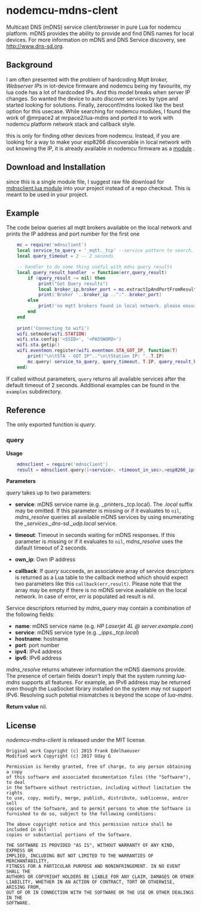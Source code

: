 # nodemcu-mdns-clent 

Multicast DNS (mDNS) service client/browser in pure Lua for nodemcu platform. mDNS provides the ability to provide and find DNS names for local devices. For more information on mDNS and DNS Service discovery, see <http://www.dns-sd.org>.

## Background 

I am often presented with the problem of hardcoding _Mqtt broker, Webserver IPs_ in iot-device firmware and nodemcu being my favourite, my lua code has a lot of hardcoded IPs. And this model breaks when server IP changes. So wanted the device to auto discover services by type and started looking for solutions. Finally, zeroconf/mdns looked like the best option for this usecase. While searching for nodemcu modules, I found the work of @mrpace2 at mrpace2/lua-mdns and ported it to work with nodemcu platform network stack and callback style. 

this is only for finding other devices from nodemcu. Instead, if you are looking for a way to make your esp8266 discoverable in local network with out knowing the IP, it is already available in nodemcu firmware as a [module](https://nodemcu.readthedocs.io/en/master/en/modules/mdns/) .  

## Download and Installation

since this is a single module file, I suggest raw file download for [mdnsclient.lua module]( mdnsclient.lua?raw=true ) into your project instead of a repo checkout. This is meant to be used in your project.

## Example 

The code below queries all mqtt brokers available on the local network and prints the IP address and port number for the first one

```lua
    mc = require('mdnsclient')
    local service_to_query = '_mqtt._tcp' --service pattern to search. this is for mqtt brokers
    local query_timeout = 2 -- 2 seconds

    -- handler to do some thing useful with mdns query results
    local query_result_handler  = function(err,query_result)
        if (query_result ~= nil) then
            print("Got Query results")
            local broker_ip,broker_port = mc.extractIpAndPortFromResults(res,1)
            print('Broker '..broker_ip ..":"..broker_port)
        else
            print('no mqtt brokers found in local network. please ensure that they are running and advertising on mdns')
        end
    end
    
    print('Connecting to wifi')
    wifi.setmode(wifi.STATION)
    wifi.sta.config('<SSID>', '<PASSWORD>')
    wifi.sta.getip()
    wifi.eventmon.register(wifi.eventmon.STA_GOT_IP, function(T)
        print("\n\tSTA - GOT IP".."\n\tStation IP: "..T.IP)
        mc.query( service_to_query, query_timeout, T.IP, query_result_handler)
    end)
```
If called without parameters, `query` returns all available services after the default timeout of 2 seconds. Additional examples can be found in the `examples` subdirectory.


## Reference

The only exported function is _query_.

### query

**Usage**
```lua
    mdnsclient = require('mdnsclient')
    result = mdnsclient.query([<service>, <timeout_in_sec>,<esp8266_ip>,<callback>])
```

**Parameters**

_query_ takes up to two parameters:

* **service**: mDNS service name (e.g. \_printers.\_tcp.local). The _.local_ suffix may be omitted. If this parameter is missing or if it evaluates to `nil`, _mdns\_resolve_ queries all available mDNS services by using enumerating the *\_services.\_dns-sd.\_udp.local* service.

* **timeout**: Timeout in seconds waiting for mDNS responses. If this parameter is missing or if it evaluates to `nil`, _mdns\_resolve_ uses the dafault timeout of 2 seconds.

* **own_ip**: Own IP address

* **callback**: If _query_ succeeds, an associateve array of service descriptors is returned as a Lua table to the callback method which should expect two parameters like this `callback(err,result)`. Please note that the array may be empty if there is no mDNS service available on the local network. In case of error, _err_ is populated ad result is nil.


Service descriptors returned by _mdns\_query_ may contain a combination of the following fields:

* **name**: mDNS service name (e.g. _HP Laserjet 4L @ server.example.com_)
* **service**: mDNS service type (e.g. _\_ipps.\_tcp.local_)
* **hostname**: hostname
* **port**: port number
* **ipv4**: IPv4 address
* **ipv6**: IPv6 address

_mdns\_resolve_ returns whatever information the mDNS daemons provide. The presence of certain fields doesn't imply that the system running _lua-mdns_ supports all features. For example, an IPv6 address may be returned even though the LuaSocket library installed on the system may not support IPv6. Resolving such potetial mismatches is beyond the scope of _lua-mdns_.

**Return value** 
nil. 


## License

_nodemcu-mdns-client_ is released under the MIT license.


    Original work Copyright (c) 2015 Frank Edelhaeuser
    Modified work Copyright (c) 2017 Uday G
    
    Permission is hereby granted, free of charge, to any person obtaining a copy
    of this software and associated documentation files (the "Software"), to deal
    in the Software without restriction, including without limitation the rights
    to use, copy, modify, merge, publish, distribute, sublicense, and/or sell
    copies of the Software, and to permit persons to whom the Software is
    furnished to do so, subject to the following conditions:

    The above copyright notice and this permission notice shall be included in all
    copies or substantial portions of the Software.

    THE SOFTWARE IS PROVIDED "AS IS", WITHOUT WARRANTY OF ANY KIND, EXPRESS OR
    IMPLIED, INCLUDING BUT NOT LIMITED TO THE WARRANTIES OF MERCHANTABILITY,
    FITNESS FOR A PARTICULAR PURPOSE AND NONINFRINGEMENT. IN NO EVENT SHALL THE
    AUTHORS OR COPYRIGHT HOLDERS BE LIABLE FOR ANY CLAIM, DAMAGES OR OTHER
    LIABILITY, WHETHER IN AN ACTION OF CONTRACT, TORT OR OTHERWISE, ARISING FROM,
    OUT OF OR IN CONNECTION WITH THE SOFTWARE OR THE USE OR OTHER DEALINGS IN THE
    SOFTWARE.
